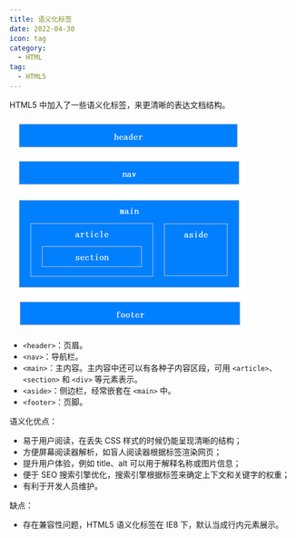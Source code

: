 ```yaml
---
title: 语义化标签
date: 2022-04-30
icon: tag
category:
  - HTML
tag:
  - HTML5
---
```


HTML5 中加入了一些语义化标签，来更清晰的表达文档结构。

![语义化标签](https://raw.githubusercontent.com/dribble-njr/typora-njr/master/img/tag.png)

- `<header>`：页眉。
- `<nav>`：导航栏。
- `<main>`：主内容。主内容中还可以有各种子内容区段，可用 `<article>`、`<section>` 和 `<div>` 等元素表示。
- `<aside>`：侧边栏，经常嵌套在 `<main>` 中。
- `<footer>`：页脚。

语义化优点：

- 易于用户阅读，在丢失 CSS 样式的时候仍能呈现清晰的结构；
- 方便屏幕阅读器解析，如盲人阅读器根据标签渲染网页；
- 提升用户体验，例如 title、alt 可以用于解释名称或图片信息；
- 便于 SEO 搜索引擎优化，搜索引擎根据标签来确定上下文和关键字的权重；
- 有利于开发人员维护。

缺点：

- 存在兼容性问题，HTML5 语义化标签在 IE8 下，默认当成行内元素展示。
